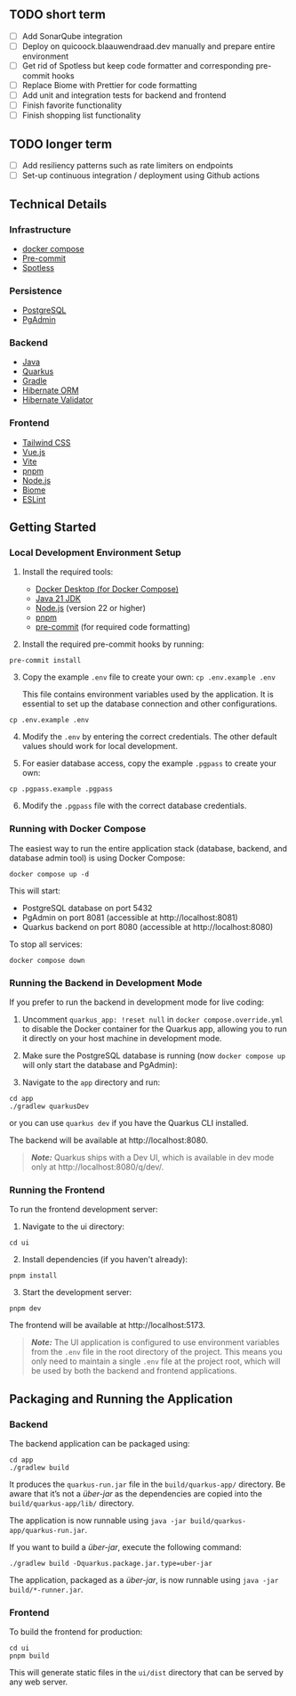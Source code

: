 ## TODO short term

- [ ] Add SonarQube integration
- [ ] Deploy on quicoock.blaauwendraad.dev manually and prepare entire environment
- [ ] Get rid of Spotless but keep code formatter and corresponding pre-commit hooks
- [ ] Replace Biome with Prettier for code formatting
- [ ] Add unit and integration tests for backend and frontend
- [ ] Finish favorite functionality
- [ ] Finish shopping list functionality

## TODO longer term

- [ ] Add resiliency patterns such as rate limiters on endpoints
- [ ] Set-up continuous integration / deployment using Github actions

## Technical Details

### Infrastructure

* [docker compose](https://docs.docker.com/compose/)
* [Pre-commit](https://pre-commit.com/)
* [Spotless](https://spotless.dev/)

### Persistence

* [PostgreSQL](https://www.postgresql.org/)
* [PgAdmin](https://www.pgadmin.org/)

### Backend

* [Java](https://www.oracle.com/java/)
* [Quarkus](https://quarkus.io/)
* [Gradle](https://gradle.org/)
* [Hibernate ORM](https://hibernate.org/orm/)
* [Hibernate Validator](https://hibernate.org/validator/)

### Frontend

* [Tailwind CSS](https://tailwindcss.com/)
* [Vue.js](https://vuejs.org/)
* [Vite](https://vitejs.dev/)
* [pnpm](https://pnpm.io/)
* [Node.js](https://nodejs.org/en/)
* [Biome](https://biomejs.dev/)
* [ESLint](https://eslint.org/)

## Getting Started

### Local Development Environment Setup

1. Install the required tools:

    - [Docker Desktop (for Docker Compose)](https://docs.docker.com/get-docker/)
    - [Java 21 JDK](https://www.oracle.com/java/technologies/javase/jdk21-archive-downloads.html)
    - [Node.js](https://nodejs.org/en/download/) (version 22 or higher)
    - [pnpm](https://pnpm.io/installation)
    - [pre-commit](https://pre-commit.com/#install) (for required code formatting)

2. Install the required pre-commit hooks by running:

```shell
pre-commit install
```

3. Copy the example `.env` file to create your own: `cp .env.example .env`

   This file contains environment variables used by the application. It is essential to set up the database connection
   and other configurations.

```shell script
cp .env.example .env
```

4. Modify the `.env` by entering the correct credentials. The other default values should work for local development.

5. For easier database access, copy the example `.pgpass` to create your own:

```shell script
cp .pgpass.example .pgpass
```

6. Modify the `.pgpass` file with the correct database credentials.

### Running with Docker Compose

The easiest way to run the entire application stack (database, backend, and database admin tool) is using Docker
Compose:

```shell script
docker compose up -d
```

This will start:

- PostgreSQL database on port 5432
- PgAdmin on port 8081 (accessible at http://localhost:8081)
- Quarkus backend on port 8080 (accessible at http://localhost:8080)

To stop all services:

```shell script
docker compose down
```

### Running the Backend in Development Mode

If you prefer to run the backend in development mode for live coding:

1. Uncomment `quarkus_app: !reset null` in `docker compose.override.yml` to disable the Docker container for the Quarkus
   app, allowing you to run it directly on your host machine in development mode.

2. Make sure the PostgreSQL database is running (now `docker compose up` will only start the database and PgAdmin):

3. Navigate to the `app` directory and run:

```shell script
cd app
./gradlew quarkusDev
```

or you can use `quarkus dev` if you have the Quarkus CLI installed.

The backend will be available at http://localhost:8080.

> **_Note:_**  Quarkus ships with a Dev UI, which is available in dev mode only at http://localhost:8080/q/dev/.

### Running the Frontend

To run the frontend development server:

1. Navigate to the ui directory:

```shell script
cd ui
```

2. Install dependencies (if you haven't already):

```shell script
pnpm install
```

3. Start the development server:

```shell script
pnpm dev
```

The frontend will be available at http://localhost:5173.

> **_Note:_** The UI application is configured to use environment variables from the `.env` file in the root directory
> of the project. This means you only need to maintain a single `.env` file at the project root, which will be used by
> both the backend and frontend applications.

## Packaging and Running the Application

### Backend

The backend application can be packaged using:

```shell script
cd app
./gradlew build
```

It produces the `quarkus-run.jar` file in the `build/quarkus-app/` directory.
Be aware that it’s not a _über-jar_ as the dependencies are copied into the `build/quarkus-app/lib/` directory.

The application is now runnable using `java -jar build/quarkus-app/quarkus-run.jar`.

If you want to build a _über-jar_, execute the following command:

```shell script
./gradlew build -Dquarkus.package.jar.type=uber-jar
```

The application, packaged as a _über-jar_, is now runnable using `java -jar build/*-runner.jar`.

### Frontend

To build the frontend for production:

```shell script
cd ui
pnpm build
```

This will generate static files in the `ui/dist` directory that can be served by any web server.